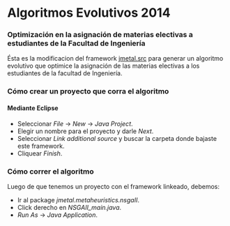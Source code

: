# Algoritmos Evolutivos 2014

### Optimización en la asignación de materias electivas a estudiantes de la Facultad de Ingeniería

Ésta es la modificacion del framework [jmetal.src](http://jmetal.sourceforge.net/) para generar un algoritmo evolutivo que optimice la asignación de las materias electivas a los estudiantes de la facultad de Ingeniería. 

### Cómo crear un proyecto que corra el algoritmo

#### Mediante Eclipse

* Seleccionar *File* -> *New* -> *Java Project*.
* Elegir un nombre para el proyecto y darle *Next*.
* Seleccionar *Link additional source* y buscar la carpeta donde bajaste este framework.
* Cliquear *Finish*.

### Cómo correr el algoritmo

Luego de que tenemos un proyecto con el framework linkeado, debemos:

* Ir al package *jmetal.metaheuristics.nsgaII*.
* Click derecho en *NSGAII_main.java*.
* *Run As* -> *Java Application*.
